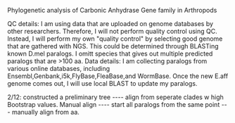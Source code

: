 Phylogenetic analysis of Carbonic Anhydrase Gene family in Arthropods

QC details: I am using data that are uploaded on genome databases by other researchers. Therefore, I will not perform quality control using QC. Instead, I will perform my own "quality control" by selecting good genome that are gathered with NGS. This could be determined through BLASTing known D.mel paralogs. I omitt species that gives out multiple predicted paralogs that are >100 aa. 
Data details: I am collecting paralogs from various online databases, including Ensembl,Genbank,i5k,FlyBase,FleaBase,and WormBase. Once the new E.aff genome comes out, I will use local BLAST to update my paralogs. 

2/12:
constructed a preliminary tree ---- align from seperate clades w high Bootstrap values. 
Manual align ---- start all paralogs from the same point --- manually align from aa.
